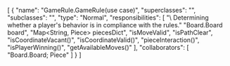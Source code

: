 [
  {
    "name": "GameRule.GameRule(use case)",
    "superclasses": "",
    "subclasses": "",
    "type": "Normal",
    "responsibilities": [
      "\\ Determining whether a player's behavior is in compliance with the rules."
      "Board.Board board",
      "Map<String, Piece> piecesDict",
      "isMoveValid",
      "isPathClear",
      "isCoordinateVacant()",
      "isCoordinateValid()",
      "pieceInteraction()",
      "isPlayerWinning()",
      "getAvailableMoves()"
    ],
    "collaborators": [
      "Board.Board; Piece"
    ]
  }
]